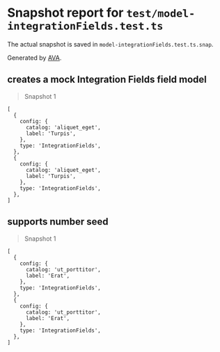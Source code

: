 # Snapshot report for `test/model-integrationFields.test.ts`

The actual snapshot is saved in `model-integrationFields.test.ts.snap`.

Generated by [AVA](https://avajs.dev).

## creates a mock Integration Fields field model

> Snapshot 1

    [
      {
        config: {
          catalog: 'aliquet_eget',
          label: 'Turpis',
        },
        type: 'IntegrationFields',
      },
      {
        config: {
          catalog: 'aliquet_eget',
          label: 'Turpis',
        },
        type: 'IntegrationFields',
      },
    ]

## supports number seed

> Snapshot 1

    [
      {
        config: {
          catalog: 'ut_porttitor',
          label: 'Erat',
        },
        type: 'IntegrationFields',
      },
      {
        config: {
          catalog: 'ut_porttitor',
          label: 'Erat',
        },
        type: 'IntegrationFields',
      },
    ]
